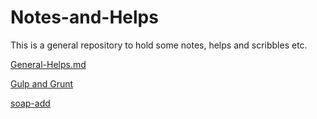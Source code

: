 # Notes-and-Helps
This is a general repository to hold some notes, helps and scribbles etc.

[General-Helps.md](General-Helps.md)

[Gulp and Grunt](Gulp-and-Grunt.md)

[soap-add](https://github.com/diarmaidm/soap-add)


